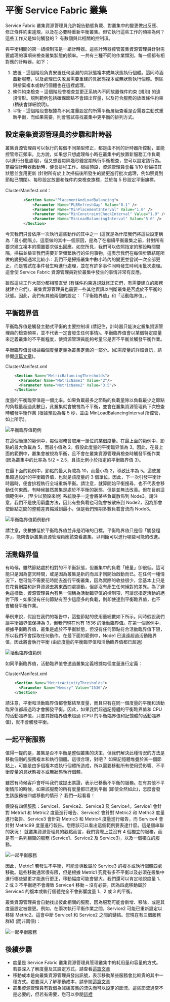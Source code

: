 <properties
   pageTitle="使用 Azure Service Fabric 叢集資源管理員平衡叢集 | Microsoft Azure"
   description="使用 Azure Service Fabric 叢集資源管理員平衡叢集的簡介。"
   services="service-fabric"
   documentationCenter=".net"
   authors="masnider"
   manager="timlt"
   editor=""/>

<tags
   ms.service="Service-Fabric"
   ms.devlang="dotnet"
   ms.topic="article"
   ms.tgt_pltfrm="NA"
   ms.workload="NA"
   ms.date="08/19/2016"
   ms.author="masnider"/>

# 平衡 Service Fabric 叢集
Service Fabric 叢集資源管理員允許報告動態負載、對叢集中的變更做出反應、修正條件約束違規，以及在必要時重新平衡叢集。但它執行這些工作的頻率為何？這些工作又是如何觸發的？ 有數個與此相關的控制項。

與平衡相關的第一組控制項是一組計時器。這些計時器控管叢集資源管理員針對需要處理的事項來檢查叢集狀態的頻率。一共有三種不同的作業類別，每一個都有相對應的計時器。如下：

1.	放置 - 這個階段負責安置任何遺漏的具狀態複本或無狀態執行個體。這同時涵蓋新服務，以及處理已失敗且需要重建的具狀態複本或無狀態執行個體。刪除與捨棄複本或執行個體也在這裡處理。
2.	條件約束檢查 – 這個階段會檢查並更正系統內不同放置條件約束 (規則) 的違規情形。規則範例包括確保節點不會超出容量，以及符合服務的放置條件約束 (稍後會詳細說明)。
3.	平衡 - 這個階段會根據為不同度量設定的所需平衡層級查看是否需要主動式重新平衡，而如果需要，則會嘗試尋找叢集中更平衡的排列方式。

## 設定叢集資源管理員的步驟和計時器
叢集資源管理員可以執行的每個不同類型修正，都是由不同的計時器所控制，並能控管修正頻率。比方說，如果您只想處理每小時在叢集中的放置新服務工作負載 (以進行分批處理)，但又想要每隔幾秒鐘定期執行平衡檢查，您可以設定該行為。當每個計時器啟動時，便會排程工作。根據預設，資源管理員會每 1/10 秒掃描其狀態並套用更新 (針對所有於上次掃描後所發生的變更進行批次處理，例如察覺到節點已關閉)、每秒設定放置和條件約束檢查旗標，並於每 5 秒設定平衡旗標。

ClusterManifest.xml：

``` xml
        <Section Name="PlacementAndLoadBalancing">
            <Parameter Name="PLBRefreshGap" Value="0.1" />
            <Parameter Name="MinPlacementInterval" Value="1.0" />
            <Parameter Name="MinConstraintCheckInterval" Value="1.0" />
            <Parameter Name="MinLoadBalancingInterval" Value="5.0" />
        </Section>
```

今天我們只會依序一次執行這些動作的其中之一 (這就是為什麼我們將這些設定稱為「最小間隔」)。這麼做的其中一個原因，是為了在繼續平衡叢集之前，針對所有要求建立複本的擱置要求做出回應。如您所見，我們可以依照指定的預設時間間隔，掃描並檢查我們需要非常頻繁執行的任何事物，這表示我們在每個步驟結尾所做的變更組通常比較小：我們不是掃描叢集中數小時內的變更並嘗試一次全部更正，而是嘗試在事件發生時進行處理，並在有許多事件同時發生時利用批次處理。這會使 Service Fabric 資源管理員對於叢集中發生的事情非常有反應。

雖然這些工作大部分都相當直覺 (有條件約束違規就修正它們，有需要建立的服務就建立它們)，叢集資源管理員也需要一些其他資訊以判斷叢集是否處於不平衡的狀態。因此，我們有其他兩個的設定︰「平衡臨界值」和「活動臨界值」。

## 平衡臨界值
平衡臨界值是觸發主動式平衡的主要控制項 (請記住，計時器只能決定叢集資源管理員的檢查頻率，並不代表一定會發生任何事情)。平衡臨界值會以某個特定度量來定義叢集的不平衡程度，使資源管理員能夠考量它是否不平衡並觸發平衡作業。

平衡臨界值會根據每個度量定義為叢集定義的一部分。(如需度量的詳細資訊，請參閱[這篇文章](service-fabric-cluster-resource-manager-metrics.md))。

ClusterManifest.xml

``` xml
    <Section Name="MetricBalancingThresholds">
      <Parameter Name="MetricName1" Value="2"/>
      <Parameter Name="MetricName2" Value="3.5"/>
    </Section>
```

度量的平衡臨界值是一個比率。如果負載最多之節點的負載量除以負載最少之節點的負載量超過此數目，此叢集就會被視為不平衡，並會在叢集資源管理員下次檢查時觸發平衡作業 (根據預設為每 5 秒，並由 MinLoadBalancingInterval 所控管，如上所示)。

![平衡臨界值範例][Image1]

在這個簡單的範例中，每個服務會取用一單位的某個度量。在最上面的範例中，節點的最大負載為 5，而最小值為 2。假設此度量的平衡臨界值為 3。因此，在最上面的範例中，叢集會被視為平衡，且不會在叢集資源管理員檢查時觸發平衡作業 (因為叢集中的比率為 5/2 = 2.5，且該比例小於指定的平衡臨界值 3)。

在最下面的範例中，節點的最大負載為 10，而最小為 2，導致比率為 5。這使叢集超過設計的平衡臨界值，也就是該度量的 3 個單位。因此，下一次引發平衡計時器時，便會排程執行全域重新平衡。請注意，就算開始平衡搜尋，也不代表會移動任何東西。有時候雖然叢集是處於不平衡的狀態，但是並無法改善。但在目前這個範例中，(至少以預設來說) 系統幾乎一定會將某些負載散佈到 Node3。請注意，我們不是使用窮盡方法，因此有些負載也可能會被散佈到 Node2，因為那會使節點之間的整體差異縮減到最小，但是我們預期多數負載會流向 Node3。

![平衡臨界值範例動作][Image2]

請注意，使數據低於平衡臨界值並非是明確的目標，平衡臨界值只是個「觸發程序」，能夠告訴叢集資源管理員應該查看叢集，以判斷可以進行哪些可能的改進。

## 活動臨界值
有時候，雖然節點處於相對的不平衡狀態，但叢集中的負載「總量」卻很低。這可能只是因為當天時間，或是因為叢集是新的而且才剛開始啟動而已。在任何一種情況下，您可能不需要花時間去進行平衡叢集，因為實際的收益很少，您基本上只是在花費網路和計算資源去將東西四處挪動，但卻沒有產生任何絕對的差異。為了避免這樣做，資源管理員內有另一個稱為活動臨界值的控制項，可讓您指定活動的絕對下限 - 如果沒有任何節點有至少這麼多的負載，則即使達到平衡臨界值，也不會觸發平衡作業。

舉例來說，假設在我們的報告中，這些節點的使用量總數如下所示。同時假設我們讓平衡臨界值保持為 3，但我們現在也有 1536 的活動臨界值。在第一個案例中，根據平衡臨界值，叢集是處於不平衡狀態，但沒有任何節點符合活動臨界值下限，所以我們不會採取任何動作。在最下面的範例中，Node1 已遠遠超過活動臨界值，因此將會執行平衡 (由於度量的平衡臨界值和活動臨界值都已超過)

![活動臨界值範例][Image3]

如同平衡臨界值，活動臨界值會透過叢集定義根據每個度量進行定義︰

ClusterManifest.xml

``` xml
    <Section Name="MetricActivityThresholds">
      <Parameter Name="Memory" Value="1536"/>
    </Section>
```

請注意，平衡和活動臨界值都會繫結至度量，而且只有在同一個度量的平衡和活動臨界值都超過時才會觸發平衡。因此，如果我們超過記憶體的平衡臨界值和 CPU 的活動臨界值，只要其餘臨界值未超過 (CPU 的平衡臨界值和記憶體的活動臨界值)，就不會觸發平衡。

## 一起平衡服務
值得一提的是，叢集是否不平衡是整個叢集的決策，但我們解決此種情況的方法是移動個別的服務複本和執行個體。這很合理，對吧？ 如果記憶體堆疊於某一個節點上，可能是由多個複本或執行個體所造成，所以需要移動所有使用受影響、不平衡度量的具狀態複本或無狀態執行個體。

雖然有時候客戶會呼叫我們或提出票證，表示已移動不平衡的服務。在有其他不平衡情形的時候，如果該服務的所有度量都已達到平衡 (即使全然如此)，怎麼會發生該服務被四處移動的情形？ 我們一起看看！

假設有四個服務：Service1、Service2、Service3 及 Service4。Service1 會針對 Metric1 和 Metric2 度量進行報告、Service2 會針對 Metric2 和 Metric3 度量進行報告、Service3 會針對 Metric3 和 Metric4 度量進行報告，而 Service4 會針對 Metric99 度量進行報告。您應該可以看出這個範例要表達什麼。這是個串聯的狀況！ 就叢集資源管理員的觀點而言，我們實際上並沒有 4 個獨立的服務，而是有一系列相關的服務 (Service1、Service2 及 Service3)，以及一個獨立的服務。

![一起平衡服務][Image4]

因此，Metric1 若發生不平衡，可能會導致屬於 Service3 的複本或執行個體四處移動。這些移動通常很有限，但是根據 Metric1 究竟有多不平衡以及必須在叢集中進行哪些變更才能進行更正，移動幅度可能會變大。我們還可以肯定地說度量 1、2 或 3 不平衡絕不會導致 Service4 移動 – 沒有必要，因為四處移動屬於 Service4 的複本或執行個體完全不會影響度量 1、2 或 3 的平衡。

叢集資源管理員會自動找出彼此相關的服務，因為服務可能會新增、移除，或是其度量設定被變更。例如，在兩次執行平衡作業之間，Service2 可能已重新設定以移除 Metric2。這會中斷 Service1 和 Service2 之間的鏈結。您現在有三個服務群組 (而非兩個)︰

![一起平衡服務][Image5]

## 後續步驟
- 度量是 Service Fabric 叢集資源管理員管理叢集中的耗用量和容量的方式。若要深入了解度量及其設定方式，請查看[這篇文章](service-fabric-cluster-resource-manager-metrics.md)
- 移動成本是向叢集資源管理員發出訊號，表示移動某些服務會比較貴的其中一種方式。若要深入了解移動成本，請參閱[這篇文章](service-fabric-cluster-resource-manager-movement-cost.md)
- 叢集資源管理員有數個為減緩叢集的流失而可以設定的節流。這些節流通常不是必要的，但若有需要，您可以參閱[這裡](service-fabric-cluster-resource-manager-advanced-throttling.md)


[Image1]: ./media/service-fabric-cluster-resource-manager-balancing/cluster-resrouce-manager-balancing-thresholds.png
[Image2]: ./media/service-fabric-cluster-resource-manager-balancing/cluster-resource-manager-balancing-threshold-triggered-results.png
[Image3]: ./media/service-fabric-cluster-resource-manager-balancing/cluster-resource-manager-activity-thresholds.png
[Image4]: ./media/service-fabric-cluster-resource-manager-balancing/cluster-resource-manager-balancing-services-together1.png
[Image5]: ./media/service-fabric-cluster-resource-manager-balancing/cluster-resource-manager-balancing-services-together2.png

<!---HONumber=AcomDC_0824_2016-->